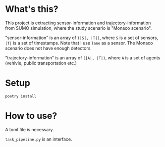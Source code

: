 # What's this?

This project is extracting sensor-information and trajectory-information from SUMO simulation,
where the study scenario is "Monaco scenario".

"sensor-information" is an array of `(|S|, |T|)`, where `S` is a set of sensors, `|T|` is a set of timestamps. 
Note that I use `lane` as a sensor.
The Monaco scenario does not have enough detectors.

"trajectory-information" is an array of `(|A|, |T|)`, where `A` is a set of agents (vehivle, public transportation etc.)

# Setup

`poetry install`


# How to use?

A toml file is necessary.

`task_pipeline.py` is an interface.

